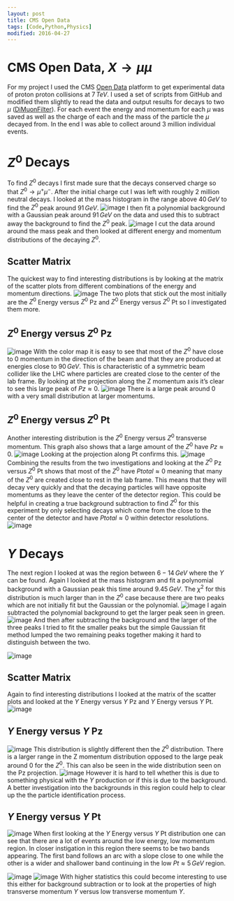 ```yaml
---
layout: post
title: CMS Open Data
tags: [Code,Python,Physics]
modified: 2016-04-27
---
```

<style TYPE="text/css">
code.has-jax {font: inherit; font-size: 100%; background: inherit; border: inherit;}
</style>
<script type="text/x-mathjax-config">
MathJax.Hub.Config({
    tex2jax: {
        inlineMath: [['$','$'], ['\\(','\\)']],
        skipTags: ['script', 'noscript', 'style', 'textarea', 'pre'] // removed 'code' entry
    }
});
MathJax.Hub.Queue(function() {
    var all = MathJax.Hub.getAllJax(), i;
    for(i = 0; i < all.length; i += 1) {
        all[i].SourceElement().parentNode.className += ' has-jax';
    }
});
</script>
<script type="text/javascript" src="http://cdn.mathjax.org/mathjax/latest/MathJax.js?config=TeX-AMS-MML_HTMLorMML"></script>

CMS Open Data, $X \rightarrow  \mu \mu$ 
========================================

For my project I used the CMS [Open Data] platform to get experimental
data of proton proton collisions at $7\,TeV$. I used a set of
scripts from GitHub and modified them slightly to read the data and
output results for decays to two $\mu$ ([DiMuonFilter]). For each event the
energy and momentum for each $\mu$ was saved as well as the charge of
each and the mass of the particle the $\mu$ decayed from. In the end I
was able to collect around 3 million individual events.

$Z^0$ Decays
============

To find $Z^0$ decays I first made sure that the decays conserved charge
so that $Z^0 \rightarrow  \mu^+ \mu^-$. After the initial charge cut I
was left with roughly 2 million neutral decays. I looked at the mass
histogram in the range above $40\,GeV$ to find the $Z^0$ peak around
$91\,GeV$.
![image](/OpenData/Z_stuff/Mass_histogram.jpg)
I then fit a polynomial background with a Gaussian peak around $91\,GeV$
on the data and used this to subtract away the background to find the
$Z^0$ peak.
![image](/OpenData/Z_stuff/Z_peak.jpg)
I cut the data around around the mass peak and then looked at different
energy and momentum distributions of the decaying $Z^0$.

Scatter Matrix 
--------------

The quickest way to find interesting distributions is by looking at the
matrix of the scatter plots from different combinations of the energy
and momentum directions.
![image](/OpenData/Z_stuff/scatter_matrix.jpg)
The two plots that stick out the most initially are the $Z^0$ Energy
versus $Z^0$ Pz and $Z^0$ Energy versus $Z^0$ Pt so I investigated them
more.

$Z^0$ Energy versus $Z^0$ Pz 
----------------------------

![image](/OpenData/Z_stuff/ZE_Zpz.jpg)
With the color map it is easy to see that most of the $Z^0$ have close
to 0 momentum in the direction of the beam and that they are produced at
energies close to $90\,GeV$. This is characteristic of a symmetric beam
collider like the LHC where particles are created close to the center of
the lab frame. By looking at the projection along the Z momentum axis
it’s clear to see this large peak of $Pz \approx 0$.
![image](/OpenData/Z_stuff/Zpz.jpg)
There is a large peak around 0 with a very small distribution at larger
momentums.

$Z^0$ Energy versus $Z^0$ Pt 
----------------------------

Another interesting distribution is the $Z^0$ Energy versus $Z^0$
transverse momentum. This graph also shows that a large amount of the
$Z^0$ have $Pz \approx 0$.
![image](/OpenData/Z_stuff/1.jpg)
Looking at the projection along Pt confirms this.
![image](/OpenData/Z_stuff/Zpt.jpg)
Combining the results from the two investigations and looking at the
$Z^0$ Pz versus $Z^0$ Pt shows that most of the $Z^0$ have
$Ptotal \approx 0$ meaning that many of the $Z^0$ are created close
to rest in the lab frame. This means that they will decay very quickly
and that the decaying particles will have opposite momentums as they
leave the center of the detector region. This could be helpful in
creating a true background subtraction to find $Z^0$ for this experiment
by only selecting decays which come from the close to the center of the
detector and have $Ptotal \approx 0$ within detector resolutions.
![image](/OpenData/Z_stuff/Zpt_Zpz.jpg)

$\Upsilon$ Decays 
=================

The next region I looked at was the region between $6 - 14\,GeV$ where
the $\Upsilon$ can be found. Again I looked at the mass histogram and
fit a polynomial background with a Gaussian peak this time around
$9.45\,GeV$. The $\chi^2$ for this distribution is much larger than in
the $Z^0$ case because there are two peaks which are not initially fit
but the Gaussian or the polynomial.
![image](/OpenData/Upsilon/U_hist.jpg)
I again subtracted the polynomial background to get the larger peak seen
in green.
![image](/OpenData/Upsilon/U_peak.jpg)
And then after subtracting the background and the larger of the three
peaks I tried to fit the smaller peaks but the simple Gaussian fit
method lumped the two remaining peaks together making it hard to
distinguish between the two.

![image](/OpenData/Upsilon/Up_peak.jpg)

Scatter Matrix 
--------------

Again to find interesting distributions I looked at the matrix of the
scatter plots and looked at the $\Upsilon$ Energy versus $\Upsilon$ Pz
and $\Upsilon$ Energy versus $\Upsilon$ Pt.
![image](/OpenData/Upsilon/scatter_matrix.jpg)

$\Upsilon$ Energy versus $\Upsilon$ Pz 
--------------------------------------

![image](/OpenData/Upsilon/UE_Upz.jpg)
This distribution is slightly different then the $Z^0$ distribution.
There is a larger range in the Z momentum distribution opposed to the
large peak around 0 for the $Z^0$. This can also be seen in the wide
distribution seen on the Pz projection.
![image](/OpenData/Upsilon/Upz.jpg)
However it is hard to tell whether this is due to something physical
with the $\Upsilon$ production or if this is due to the background. A
better investigation into the backgrounds in this region could help to
clear up the the particle identification process.

$\Upsilon$ Energy versus $\Upsilon$ Pt 
--------------------------------------

![image](/OpenData/Upsilon/UE_Upt_L.jpg)
When first looking at the $\Upsilon$ Energy versus $\Upsilon$ Pt
distribution one can see that there are a lot of events around the low
energy, low momentum region. In closer instigation in this region there
seems to be two bands appearing. The first band follows an arc with a
slope close to one while the other is a wider and shallower band
continuing in the low $Pt \approx 5\,GeV$ region.

![image](/OpenData/Upsilon/UE_Upt_L_2.jpg)
![image](/OpenData/Upsilon/Upt.jpg)
With higher statistics this could become interesting to use this either
for background subtraction or to look at the properties of high
transverse momentum $\Upsilon$ versus low transverse momentum
$\Upsilon$.

[Open Data]: http://opendata.cern.ch/research/CMS 
[DiMuonFilter]: https://github.com/tpmccauley/dimuon-filter

<script>
  (function(i,s,o,g,r,a,m){i['GoogleAnalyticsObject']=r;i[r]=i[r]||function(){
  (i[r].q=i[r].q||[]).push(arguments)},i[r].l=1*new Date();a=s.createElement(o),
  m=s.getElementsByTagName(o)[0];a.async=1;a.src=g;m.parentNode.insertBefore(a,m)
  })(window,document,'script','//www.google-analytics.com/analytics.js','ga');

  ga('create', 'UA-72714958-1', 'auto');
  ga('send', 'pageview');

</script>
